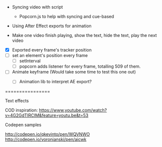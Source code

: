 - Syncing video with script
  - Popcorn.js to help with syncing and cue-based
- Using After Effect exports for animation


- Make one video finish playing, show the text, hide the text, play the next video


- [x] Exported every frame's tracker position
- [ ] set an element's position every frame
  - [ ] setInterval
  - [ ] popcorn adds listener for every frame, totalling 509 of them.
- [ ] Animate keyframe (Would take some time to test this one out)
  - [ ] Animation lib to interpret AE export?








================

Text effects

COD inspiration: https://www.youtube.com/watch?v=4G2GdTIRCIM&feature=youtu.be&t=53

Codepen samples

http://codepen.io/qkevinto/pen/WQVNWO
http://codepen.io/voronianski/pen/aicwk
